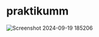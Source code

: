# praktikumm
![Screenshot 2024-09-19 185206](https://github.com/user-attachments/assets/8d34dd56-c887-4926-95fd-4045e0526ebf)
